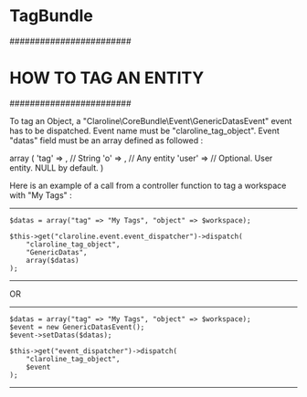 # TagBundle


########################
# HOW TO TAG AN ENTITY #
########################

To tag an Object, a "Claroline\CoreBundle\Event\GenericDatasEvent" event has to be dispatched.
Event name must be "claroline_tag_object".
Event "datas" field must be an array defined as followed :

array (
    'tag' => <Name of the tag>,                 // String
    'o' => <Object that has to be tagged>,   // Any entity
    'user' => <Owner of the tag>                // Optional. User entity. NULL by default.
)

Here is an example of a call from a controller function to tag a workspace with "My Tags" :

*****************************************************************
    $datas = array("tag" => "My Tags", "object" => $workspace);

    $this->get("claroline.event.event_dispatcher")->dispatch(
        "claroline_tag_object",
        "GenericDatas",
        array($datas)
    );
*****************************************************************

OR

*****************************************************************
    $datas = array("tag" => "My Tags", "object" => $workspace);
    $event = new GenericDatasEvent();
    $event->setDatas($datas);

    $this->get("event_dispatcher")->dispatch(
        "claroline_tag_object",
        $event
    );
*****************************************************************